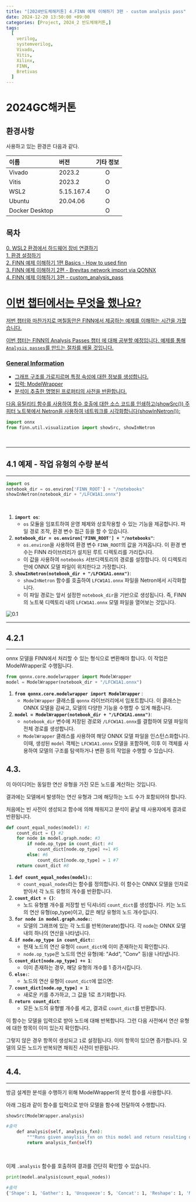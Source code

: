 ```yaml
---
title: "[2024반도체해커톤] 4.FINN 예제 이해하기 3편 - custom analysis pass"
date: 2024-12-20 13:50:00 +09:00
categories: [Project, 2024_2 반도체해커톤,]
tags:
  [
    verilog,
    systemverilog,
    Vivado,
    Vitis,
    Xilinx,
    FINN,
    Bretivas
  ]
---
```

# 2024GC해커톤 
## 환경사항
사용하고 있는 환경은 다음과 같다.

| 이름                      | 버전       | 기타 정보 |
| :-------------------------------| :-----------------| :-------: |
| Vivado			| 2023.2		| O	|
| Vitis			| 2023.2		| O	|
| WSL2			| 5.15.167.4	| O	|
| Ubuntu			| 20.04.06	| O	|
| Docker Desktop		|		| O	|


## 목차 
<a href="https://hyeokls.github.io/posts/2024GC%ED%95%B4%EC%BB%A4%ED%86%A4-0.WLS2-%ED%99%98%EA%B2%BD%EC%97%90%EC%84%9C-%ED%95%98%EB%93%9C%EC%9B%A8%EC%96%B4-%EC%9E%A5%EB%B9%84-%EC%97%B0%EA%B2%B0%ED%95%98%EA%B8%B0/">0. WSL2 환경에서 하드웨어 장비 연결하기<br>
<a href="https://hyeokls.github.io/posts/2024GC%ED%95%B4%EC%BB%A4%ED%86%A4-1.%ED%99%98%EA%B2%BD-%EC%84%A4%EC%A0%95%ED%95%98%EA%B8%B0/">1. 환경 설정하기<br>
<a href="https://hyeokls.github.io/posts/2024GC%ED%95%B4%EC%BB%A4%ED%86%A4-2.FINN-%EC%98%88%EC%A0%9C-%EC%9D%B4%ED%95%B4%ED%95%98%EA%B8%B0-1%ED%8E%B8-How-to-work-with-onnx/">2. FINN 예제 이해하기 1편 Basics - How to used finn<br>
<a href="https://hyeokls.github.io/posts/2024GC%ED%95%B4%EC%BB%A4%ED%86%A4-3.FINN-%EC%98%88%EC%A0%9C-%EC%9D%B4%ED%95%B4%ED%95%98%EA%B8%B0-2%ED%8E%B8-Brevitas-netowrk-import-via-QONNX/">3. FINN 예제 이해하기 2편 - Brevitas network import via QONNX<br>
<a href="">4. FINN 예제 이해하기 3편 - custom_analysis_pass<br>

# 이번 챕터에서는 무엇을 했나요?
저번 챕터와 마찬가지로 며칠동안은 FINN에서 제공하는 예제를 이해하는 시간을 가졌습니다.

이번 챕터는 FINN의 Analysis Passes 챕터  에 대해 공부할 예정입니다.
예제를 통해 `Analysis passes`를 만드는 절차를 배울 것입니다.

### General Information

- 그래프 구조를 가로지르며 특정 속성에 대한 정보를 생성합니다.
- 입력: ModelWrapper
- 분석이 추출한 명명된 프로퍼티의 사전을 반환합니다.


다음 유틸리티 함수를 사용하여 함수 호출에 대한 소스 코드를 인쇄하고(showSrc()) 주피터 노트북에서 Netron을 사용하여 네트워크를 시각화합니다(showInNetron()): 
```python
import onnx
from finn.util.visualization import showSrc, showInNetron
```
<br>

---
## 4.1 예제 - 작업 유형의 수량 분석
---
```python
import os
notebook_dir = os.environ['FINN_ROOT'] + "/notebooks"
showInNetron(notebook_dir + "/LFCW1A1.onnx")
```

<br>

1. **`import os`**:
    - `os` 모듈을 임포트하여 운영 체제와 상호작용할 수 있는 기능을 제공합니다. 파일 경로 조작, 환경 변수 접근 등을 할 수 있습니다.
2. **`notebook_dir = os.environ['FINN_ROOT'] + "/notebooks"`**:
    - `os.environ`을 사용하여 환경 변수 `FINN_ROOT`의 값을 가져옵니다. 이 환경 변수는 FINN 라이브러리가 설치된 루트 디렉토리를 가리킵니다.
    - 이 값을 사용하여 `notebooks` 서브디렉토리의 경로를 설정합니다. 이 디렉토리 안에 ONNX 모델 파일이 위치한다고 가정합니다.
3. **`showInNetron(notebook_dir + "/LFCW1A1.onnx")`**:
    - `showInNetron` 함수를 호출하여 `LFCW1A1.onnx` 파일을 Netron에서 시각화합니다.
    - 이 파일 경로는 앞서 설정한 `notebook_dir`을 기반으로 생성됩니다. 즉, FINN의 노트북 디렉토리 내의 `LFCW1A1.onnx` 모델 파일을 열어보는 것입니다.


![0.1](./0.1.PNG)

---
## 4.2.1
---
onnx 모델을 FINN에서 처리할 수 있는 형식으로 변환해야 합니다. 이 작업은 ModelWrapper로 수행됩니다. 

```python
from qonnx.core.modelwrapper import ModelWrapper
model = ModelWrapper(notebook_dir + "/LFCW1A1.onnx")
```
1. **`from qonnx.core.modelwrapper import ModelWrapper`** :
    - `ModelWrapper` 클래스를 `qonnx` 라이브러리에서 임포트합니다. 이 클래스는 ONNX 모델을 감싸고, 모델의 다양한 기능을 수행할 수 있게 해줍니다.
2. **`model = ModelWrapper(notebook_dir + "/LFCW1A1.onnx")`**:
    - `notebook_dir` 변수에 저장된 경로와 `/LFCW1A1.onnx`를 결합하여 모델 파일의 전체 경로를 생성합니다.
    - `ModelWrapper` 클래스를 사용하여 해당 ONNX 모델 파일을 인스턴스화합니다. 이때, 생성된 `model` 객체는 `LFCW1A1.onnx` 모델을 포함하며, 이후 이 객체를 사용하여 모델의 구조를 탐색하거나 변환 등의 작업을 수행할 수 있습니다.


## 4.3.
이 아이디어는 동일한 연산 유형을 가진 모든 노드를 계산하는 것입니다. 

결과에는 모델에서 발생하는 연산 유형과 그에 해당하는 노드 수가 포함되어야 합니다.

처음에는 빈 사전이 생성되고 함수에 의해 채워지고 분석이 끝날 때 사용자에게 결과로 반환됩니다.

```python
def count_equal_nodes(model): #1
    count_dict = {} #2
    for node in model.graph.node: #3
        if node.op_type in count_dict: #4
            count_dict[node.op_type] +=1 #5
        else: #6
            count_dict[node.op_type] = 1 #7
    return count_dict #8
```

1. **`def count_equal_nodes(model):`**:
    - `count_equal_nodes`라는 함수를 정의합니다. 이 함수는 ONNX 모델을 인자로 받아서 각 노드 유형의 개수를 반환합니다.
2. **`count_dict = {}`**:
    - 노드 유형별 개수를 저장할 빈 딕셔너리 `count_dict`를 생성합니다. 키는 노드의 연산 유형(op_type)이고, 값은 해당 유형의 노드 개수입니다.
3. **`for node in model.graph.node:`**:
    - 모델의 그래프에 있는 각 노드를 반복(iterate)합니다. 각 `node`는 ONNX 모델 내의 하나의 연산을 나타냅니다.
4. **`if node.op_type in count_dict:`**:
    - 현재 노드의 연산 유형이 `count_dict`에 이미 존재하는지 확인합니다.
    - `node.op_type`은 노드의 연산 유형(예: "Add", "Conv" 등)을 나타냅니다.
5. **`count_dict[node.op_type] += 1`**:
    - 이미 존재하는 경우, 해당 유형의 개수를 1 증가시킵니다.
6. **`else:`**:
    - 노드의 연산 유형이 `count_dict`에 없으면:
7. **`count_dict[node.op_type] = 1`**:
    - 새로운 키를 추가하고, 그 값을 1로 초기화합니다.
8. **`return count_dict`**:
    - 모든 노드의 유형별 개수를 세고, 결과로 `count_dict`를 반환합니다.


이 함수는 모델을 입력으로 받아 노드에 대해 반복합니다. 그런 다음 사전에서 연산 유형에 대한 항목이 이미 있는지 확인합니다. 

그렇지 않은 경우 항목이 생성되고 `1`로 설정됩니다. 이미 항목이 있으면 증가합니다. 모델의 모든 노드가 반복되면 채워진 사전이 반환됩니다.

---
## 4.4.
---
방금 설계한 분석을 수행하기 위해 ModelWrapper의 분석 함수를 사용합니다. 

아래 그림과 같이 함수를 입력으로 받아 모델을 함수에 전달하여 수행합니다.

```python
showSrc(ModelWrapper.analysis)
```
```bash
#출력
    def analysis(self, analysis_fxn):
        """Runs given anaylsis_fxn on this model and return resulting dict."""
        return analysis_fxn(self)
```
<br>

이제 `.analysis` 함수를 호출하여 결과를 간단히 확인할 수 있습니다.

```python
print(model.analysis(count_equal_nodes))
```
```bash
#출력
{'Shape': 1, 'Gather': 1, 'Unsqueeze': 5, 'Concat': 1, 'Reshape': 1, 'Mul': 5, 'Sub': 1, 'Sign': 4, 'MatMul': 4, 'BatchNormalization': 3, 'Squeeze': 3}
```
<br>

